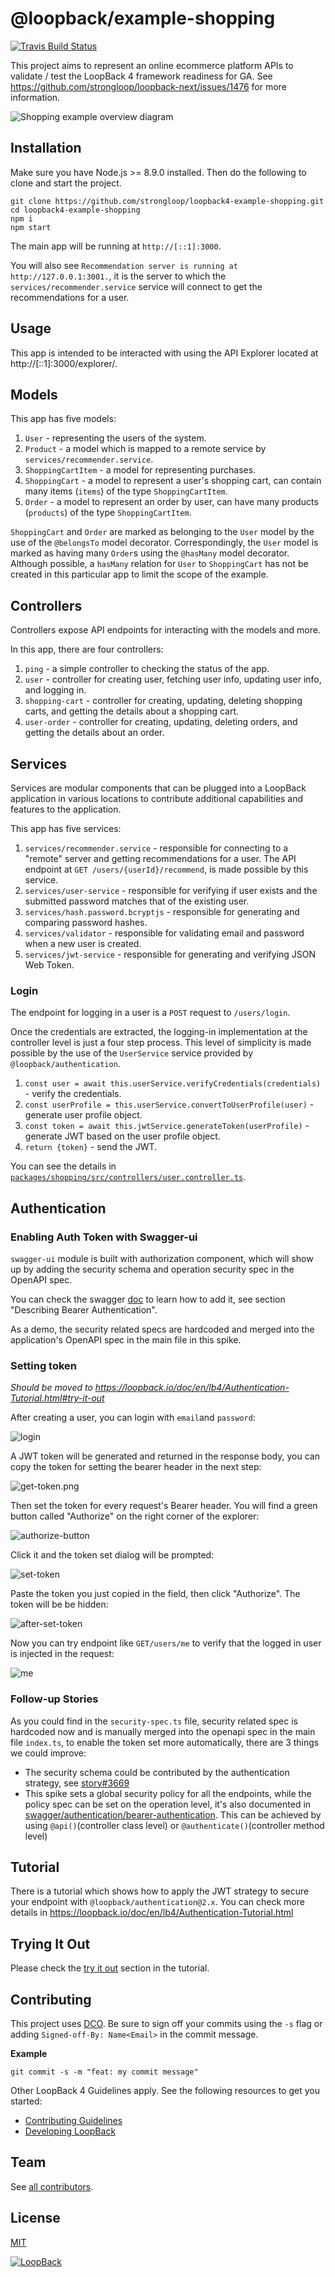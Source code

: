 # @loopback/example-shopping

[![Travis Build Status](https://travis-ci.com/strongloop/loopback4-example-shopping.svg?branch=master)](https://travis-ci.com/strongloop/loopback4-example-shopping)

This project aims to represent an online ecommerce platform APIs to validate /
test the LoopBack 4 framework readiness for GA. See
https://github.com/strongloop/loopback-next/issues/1476 for more information.

![Shopping example overview diagram](example-shopping.png)

## Installation

Make sure you have Node.js >= 8.9.0 installed. Then do the following to clone
and start the project.

```
git clone https://github.com/strongloop/loopback4-example-shopping.git
cd loopback4-example-shopping
npm i
npm start
```

The main app will be running at `http://[::1]:3000`.

You will also see `Recommendation server is running at http://127.0.0.1:3001.`,
it is the server to which the `services/recommender.service` service will
connect to get the recommendations for a user.

## Usage

This app is intended to be interacted with using the API Explorer located at
http://[::1]:3000/explorer/.

## Models

This app has five models:

1. `User` - representing the users of the system.
2. `Product` - a model which is mapped to a remote service by
   `services/recommender.service`.
3. `ShoppingCartItem` - a model for representing purchases.
4. `ShoppingCart` - a model to represent a user's shopping cart, can contain
   many items (`items`) of the type `ShoppingCartItem`.
5. `Order` - a model to represent an order by user, can have many products
   (`products`) of the type `ShoppingCartItem`.

`ShoppingCart` and `Order` are marked as belonging to the `User` model by the
use of the `@belongsTo` model decorator. Correspondingly, the `User` model is
marked as having many `Order`s using the `@hasMany` model decorator. Although
possible, a `hasMany` relation for `User` to `ShoppingCart` has not be created
in this particular app to limit the scope of the example.

## Controllers

Controllers expose API endpoints for interacting with the models and more.

In this app, there are four controllers:

1. `ping` - a simple controller to checking the status of the app.
2. `user` - controller for creating user, fetching user info, updating user
   info, and logging in.
3. `shopping-cart` - controller for creating, updating, deleting shopping carts,
   and getting the details about a shopping cart.
4. `user-order` - controller for creating, updating, deleting orders, and
   getting the details about an order.

## Services

Services are modular components that can be plugged into a LoopBack application
in various locations to contribute additional capabilities and features to the
application.

This app has five services:

1. `services/recommender.service` - responsible for connecting to a "remote"
   server and getting recommendations for a user. The API endpoint at
   `GET /users​/{userId}​/recommend`, is made possible by this service.
2. `services/user-service` - responsible for verifying if user exists and the
   submitted password matches that of the existing user.
3. `services/hash.password.bcryptjs` - responsible for generating and comparing
   password hashes.
4. `services/validator` - responsible for validating email and password when a
   new user is created.
5. `services/jwt-service` - responsible for generating and verifying JSON Web
   Token.

### Login

The endpoint for logging in a user is a `POST` request to `/users/login`.

Once the credentials are extracted, the logging-in implementation at the
controller level is just a four step process. This level of simplicity is made
possible by the use of the `UserService` service provided by
`@loopback/authentication`.

1. `const user = await this.userService.verifyCredentials(credentials)` - verify
   the credentials.
2. `const userProfile = this.userService.convertToUserProfile(user)` - generate
   user profile object.
3. `const token = await this.jwtService.generateToken(userProfile)` - generate
   JWT based on the user profile object.
4. `return {token}` - send the JWT.

You can see the details in
[`packages/shopping/src/controllers/user.controller.ts`](https://github.com/strongloop/loopback4-example-shopping/blob/master/packages/shopping/src/controllers/user.controller.ts).

## Authentication

### Enabling Auth Token with Swagger-ui

`swagger-ui` module is built with authorization component, which will show up by
adding the security schema and operation security spec in the OpenAPI spec.

You can check the swagger
[doc](https://swagger.io/docs/specification/authentication/bearer-authentication/)
to learn how to add it, see section "Describing Bearer Authentication".

As a demo, the security related specs are hardcoded and merged into the
application's OpenAPI spec in the main file in this spike.

### Setting token

_Should be moved to
https://loopback.io/doc/en/lb4/Authentication-Tutorial.html#try-it-out_

After creating a user, you can login with `email`and `password`:

![login](/imgs/login.png)

A JWT token will be generated and returned in the response body, you can copy
the token for setting the bearer header in the next step:

![get-token.png](/imgs/get-token.png)

Then set the token for every request's Bearer header. You will find a green
button called "Authorize" on the right corner of the explorer:

![authorize-button](/imgs/authorize-button.png)

Click it and the token set dialog will be prompted:

![set-token](/imgs/set-token.png)

Paste the token you just copied in the field, then click "Authorize". The token
will be be hidden:

![after-set-token](/imgs/after-set-token.png)

Now you can try endpoint like `GET/users/me` to verify that the logged in user
is injected in the request:

![me](/imgs/me.png)

### Follow-up Stories

As you could find in the `security-spec.ts` file, security related spec is
hardcoded now and is manually merged into the openapi spec in the main file
`index.ts`, to enable the token set more automatically, there are 3 things we
could improve:

- The security schema could be contributed by the authentication strategy, see
  [story#3669](https://github.com/strongloop/loopback-next/issues/3669)
- This spike sets a global security policy for all the endpoints, while the
  policy spec can be set on the operation level, it's also documented in
  [swagger/authentication/bearer-authentication](https://swagger.io/docs/specification/authentication/bearer-authentication/).
  This can be achieved by using `@api()`(controller class level) or
  `@authenticate()`(controller method level)

## Tutorial

There is a tutorial which shows how to apply the JWT strategy to secure your
endpoint with `@loopback/authentication@2.x`. You can check more details in
https://loopback.io/doc/en/lb4/Authentication-Tutorial.html

## Trying It Out

Please check the
[try it out](https://loopback.io/doc/en/lb4/Authentication-Tutorial.html#try-it-out)
section in the tutorial.

## Contributing

This project uses [DCO](https://developercertificate.org/). Be sure to sign off
your commits using the `-s` flag or adding `Signed-off-By: Name<Email>` in the
commit message.

**Example**

```
git commit -s -m "feat: my commit message"
```

Other LoopBack 4 Guidelines apply. See the following resources to get you
started:

- [Contributing Guidelines](https://github.com/strongloop/loopback-next/blob/master/docs/CONTRIBUTING.md)
- [Developing LoopBack](./DEVELOPING.md)

## Team

See
[all contributors](https://github.com/strongloop/loopback4-example-shopping/graphs/contributors).

## License

[MIT](LICENSE)

[![LoopBack](<https://github.com/strongloop/loopback-next/raw/master/docs/site/imgs/branding/Powered-by-LoopBack-Badge-(blue)-@2x.png>)](http://loopback.io/)
